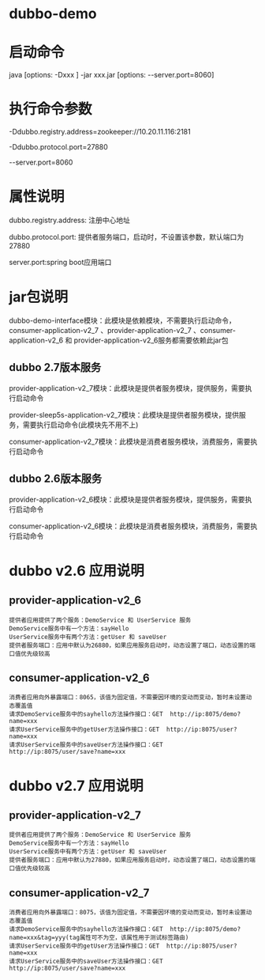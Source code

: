 # dubbo-demo

# 启动命令
java [options: -Dxxx ] -jar xxx.jar [options: --server.port=8060]

# 执行命令参数

-Ddubbo.registry.address=zookeeper://10.20.11.116:2181 

-Ddubbo.protocol.port=27880

--server.port=8060

# 属性说明

dubbo.registry.address: 注册中心地址

dubbo.protocol.port: 提供者服务端口，启动时，不设置该参数，默认端口为27880

server.port:spring boot应用端口

# jar包说明
dubbo-demo-interface模块：此模块是依赖模块，不需要执行启动命令，consumer-application-v2_7 、provider-application-v2_7 、consumer-application-v2_6 和 provider-application-v2_6服务都需要依赖此jar包

## dubbo 2.7版本服务
provider-application-v2_7模块：此模块是提供者服务模块，提供服务，需要执行启动命令

provider-sleep5s-application-v2_7模块：此模块是提供者服务模块，提供服务，需要执行启动命令(此模块先不用不上)

consumer-application-v2_7模块：此模块是消费者服务模块，消费服务，需要执行启动命令

## dubbo 2.6版本服务
provider-application-v2_6模块：此模块是提供者服务模块，提供服务，需要执行启动命令

consumer-application-v2_6模块：此模块是消费者服务模块，消费服务，需要执行启动命令

# dubbo v2.6 应用说明
## provider-application-v2_6
    提供者应用提供了两个服务：DemoService 和 UserService 服务
    DemoService服务中有一个方法：sayHello
    UserService服务中有两个方法：getUser 和 saveUser
    提供者服务端口：应用中默认为26880，如果应用服务启动时，动态设置了端口，动态设置的端口值优先级较高

## consumer-application-v2_6
    消费者应用向外暴露端口：8065，该值为固定值，不需要因环境的变动而变动，暂时未设置动态覆盖值
    请求DemoService服务中的sayhello方法操作接口：GET  http://ip:8075/demo?name=xxx  
    请求UserService服务中的getUser方法操作接口：GET  http://ip:8075/user?name=xxx   
    请求UserService服务中的saveUser方法操作接口：GET  http://ip:8075/user/save?name=xxx   
    
# dubbo v2.7 应用说明
## provider-application-v2_7
    提供者应用提供了两个服务：DemoService 和 UserService 服务
    DemoService服务中有一个方法：sayHello
    UserService服务中有两个方法：getUser 和 saveUser
    提供者服务端口：应用中默认为27880，如果应用服务启动时，动态设置了端口，动态设置的端口值优先级较高

## consumer-application-v2_7
    消费者应用向外暴露端口：8075，该值为固定值，不需要因环境的变动而变动，暂时未设置动态覆盖值
    请求DemoService服务中的sayhello方法操作接口：GET  http://ip:8075/demo?name=xxx&tag=yyy(tag属性可不为空，该属性用于测试标签路由)
    请求UserService服务中的getUser方法操作接口：GET  http://ip:8075/user?name=xxx   
    请求UserService服务中的saveUser方法操作接口：GET  http://ip:8075/user/save?name=xxx   
